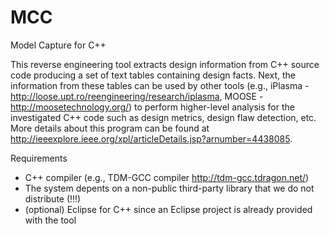 # MCC
Model Capture for C++

This reverse engineering tool extracts design information from C++ source code producing a set of text tables containing design facts. Next, the information from these tables can be used by other tools (e.g., iPlasma - http://loose.upt.ro/reengineering/research/iplasma, MOOSE -  http://moosetechnology.org/) to perform higher-level analysis for the investigated C++ code such as design metrics, design flaw detection, etc. More details about this program can be found at http://ieeexplore.ieee.org/xpl/articleDetails.jsp?arnumber=4438085.

Requirements
* C++ compiler (e.g., TDM-GCC compiler http://tdm-gcc.tdragon.net/)
* The system depents on a non-public third-party library that we do not distribute (!!!)
* (optional) Eclipse for C++ since an Eclipse project is already provided with the tool
